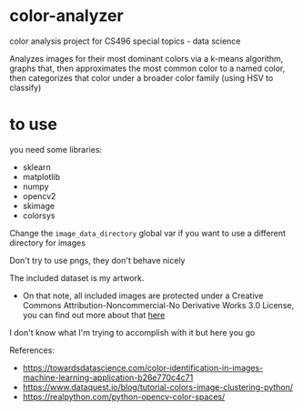 # color-analyzer
 color analysis project for CS496 special topics - data science
 
 Analyzes images for their most dominant colors via a k-means algorithm, graphs that, then approximates the most common color to a named color, then categorizes that color under a broader color family (using HSV to classify)

# to use
you need some libraries:
 * sklearn
 * matplotlib
 * numpy
 * opencv2
 * skimage
 * colorsys

Change the `image_data_directory` global var if you want to use a different directory for images
 
Don't try to use pngs, they don't behave nicely
 
The included dataset is my artwork.
 
* On that note, all included images are protected under a Creative Commons Attribution-Noncommercial-No Derivative Works 3.0 License, you can find out more about that [here](https://creativecommons.org/licenses/by-nc-nd/3.0/)
 
I don't know what I'm trying to accomplish with it but here you go
   
 
References: 
 
* https://towardsdatascience.com/color-identification-in-images-machine-learning-application-b26e770c4c71
* https://www.dataquest.io/blog/tutorial-colors-image-clustering-python/
* https://realpython.com/python-opencv-color-spaces/

